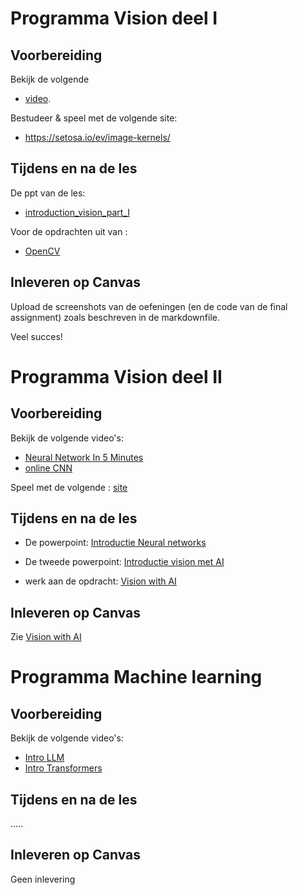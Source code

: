 # Programma Vision deel I

## Voorbereiding
Bekijk de volgende
- [video](https://www.youtube.com/watch?v=dvh1tvb3WGU).  

Bestudeer & speel met de volgende site:  
- https://setosa.io/ev/image-kernels/

## Tijdens en na de les

De ppt van de les:
-  [introduction_vision_part_I](./files/Introduction_vision_part_I.pptx)

Voor de opdrachten uit van :
-  [OpenCV](./OpenCV.md)

## Inleveren op Canvas

Upload de screenshots van de oefeningen (en de code van de final assignment) zoals beschreven in de markdownfile. 

Veel succes!

# Programma Vision deel II

## Voorbereiding
Bekijk de volgende video's:  
- [Neural Network In 5 Minutes](https://youtu.be/bfmFfD2RIcg?si=_PIV4FIMy-iNXb0s)
- [online CNN](https://www.youtube.com/watch?v=ae0futmdkOI)

Speel met de volgende : [site](https://adamharley.com/nn_vis/cnn/3d.html)


## Tijdens en na de les

- De powerpoint: [Introductie Neural networks](./files/Neural_Networks_introduction.pptx)
- De tweede powerpoint: [Introductie vision met AI](./files/Introduction_vision_part_II.pptx)

- werk aan de opdracht: [Vision with AI](./Vision_with_ai.md)

## Inleveren op Canvas
Zie [Vision with AI](./Vision_with_ai.md)


# Programma Machine learning

## Voorbereiding
Bekijk de volgende video's:
- [Intro LLM](https://youtu.be/LPZh9BOjkQs?si=2c7dNNPAyRwIYZT1)
- [Intro Transformers](https://youtu.be/wjZofJX0v4M?si=8_1Kv3WDJ6CiFe6d)


## Tijdens en na de les

.....


## Inleveren op Canvas
Geen inlevering
